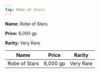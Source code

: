```yaml
---
Tag: Robe of Stars
---
```


**Name:** Robe of Stars

**Price:** 6,000 gp

**Rarity:** Very Rare

| Name     | Price     | Rarity     |
| -------- | --------- | ---------- |
| Robe of Stars | 6,000 gp | Very Rare |
